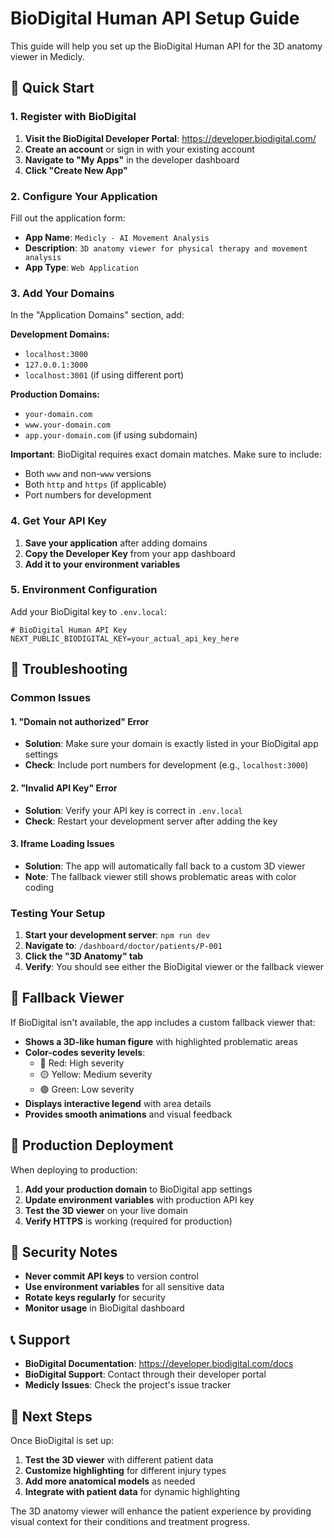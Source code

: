 # BioDigital Human API Setup Guide

This guide will help you set up the BioDigital Human API for the 3D anatomy viewer in Medicly.

## 🚀 Quick Start

### 1. Register with BioDigital

1. **Visit the BioDigital Developer Portal**: https://developer.biodigital.com/
2. **Create an account** or sign in with your existing account
3. **Navigate to "My Apps"** in the developer dashboard
4. **Click "Create New App"**

### 2. Configure Your Application

Fill out the application form:

- **App Name**: `Medicly - AI Movement Analysis`
- **Description**: `3D anatomy viewer for physical therapy and movement analysis`
- **App Type**: `Web Application`

### 3. Add Your Domains

In the "Application Domains" section, add:

**Development Domains:**
- `localhost:3000`
- `127.0.0.1:3000`
- `localhost:3001` (if using different port)

**Production Domains:**
- `your-domain.com`
- `www.your-domain.com`
- `app.your-domain.com` (if using subdomain)

**Important**: BioDigital requires exact domain matches. Make sure to include:
- Both `www` and non-`www` versions
- Both `http` and `https` (if applicable)
- Port numbers for development

### 4. Get Your API Key

1. **Save your application** after adding domains
2. **Copy the Developer Key** from your app dashboard
3. **Add it to your environment variables**

### 5. Environment Configuration

Add your BioDigital key to `.env.local`:

```env
# BioDigital Human API Key
NEXT_PUBLIC_BIODIGITAL_KEY=your_actual_api_key_here
```

## 🔧 Troubleshooting

### Common Issues

#### 1. "Domain not authorized" Error
- **Solution**: Make sure your domain is exactly listed in your BioDigital app settings
- **Check**: Include port numbers for development (e.g., `localhost:3000`)

#### 2. "Invalid API Key" Error
- **Solution**: Verify your API key is correct in `.env.local`
- **Check**: Restart your development server after adding the key

#### 3. Iframe Loading Issues
- **Solution**: The app will automatically fall back to a custom 3D viewer
- **Note**: The fallback viewer still shows problematic areas with color coding

### Testing Your Setup

1. **Start your development server**: `npm run dev`
2. **Navigate to**: `/dashboard/doctor/patients/P-001`
3. **Click the "3D Anatomy" tab**
4. **Verify**: You should see either the BioDigital viewer or the fallback viewer

## 🎨 Fallback Viewer

If BioDigital isn't available, the app includes a custom fallback viewer that:

- **Shows a 3D-like human figure** with highlighted problematic areas
- **Color-codes severity levels**:
  - 🔴 Red: High severity
  - 🟡 Yellow: Medium severity  
  - 🟢 Green: Low severity
- **Displays interactive legend** with area details
- **Provides smooth animations** and visual feedback

## 📱 Production Deployment

When deploying to production:

1. **Add your production domain** to BioDigital app settings
2. **Update environment variables** with production API key
3. **Test the 3D viewer** on your live domain
4. **Verify HTTPS** is working (required for production)

## 🔐 Security Notes

- **Never commit API keys** to version control
- **Use environment variables** for all sensitive data
- **Rotate keys regularly** for security
- **Monitor usage** in BioDigital dashboard

## 📞 Support

- **BioDigital Documentation**: https://developer.biodigital.com/docs
- **BioDigital Support**: Contact through their developer portal
- **Medicly Issues**: Check the project's issue tracker

## 🎯 Next Steps

Once BioDigital is set up:

1. **Test the 3D viewer** with different patient data
2. **Customize highlighting** for different injury types
3. **Add more anatomical models** as needed
4. **Integrate with patient data** for dynamic highlighting

The 3D anatomy viewer will enhance the patient experience by providing visual context for their conditions and treatment progress.
